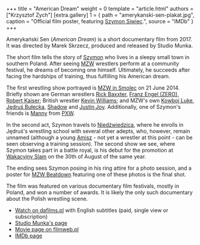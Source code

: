 +++
title = "American Dream"
weight = 0
template = "article.html"
authors = ["Krzysztof Zych"]
[extra.gallery]
1 = { path = "amerykanski-sen-plakat.jpg", caption = "Official film poster, featuring [Szymon Siwiec](@/w/szymon-siwiec.md).", source = "IMDb" }
+++

Amerykański Sen (_American Dream_) is a short documentary film from 2017. It was directed by Marek Skrzecz, produced and released by Studio Munka.

<!-- more -->

The short film tells the story of [Szymon](@/w/szymon-siwiec.md) who lives in a sleepy small town in southern Poland. After seeing [MZW](@/o/mzw.md) wrestlers perform at a community festival, he dreams of becoming one himself. Ultimately, he succeeds after facing the hardships of training, thus fulfilling his American dream.

The first wrestling show portrayed is [MZW in Smolec](@/e/mzw/2014-06-21-mzw-untitled.md) on 21 June 2014. Briefly shown are German wrestlers [Rick Baxxter](@/w/rick-baxxter.md), [Franz Engel (ZERO)](@/w/franz-engel.md), [Robert Kaiser](@/w/robert-kaiser.md); British wrestler [Kevin Williams](@/w/kevin-williams.md); and MZW's own [Kowboj Luke](@/w/red-thunder.md), [Jędruś Bułecka](@/w/jedrus-bulecka.md), [Shadow](@/w/shadow.md) and [Justin Joy](@/w/justin-joy.md). Additionally, one of Szymon's friends is [Manny](@/w/manny.md) from [PXW](@/o/pxw.md).

In the second act, Szymon travels to [Niedźwiedzica][niedzwiedzica-enwiki], where he enrolls in Jędruś's wrestling school with several other adepts, who, however, remain unnamed (although a young [Amisz](@/w/axel-fox.md) - not yet a wrestler at this point - can be seen observing a training session). The second show we see, where Szymon takes part in a battle royal, is his debut for the promotion at [Wakacyjny Slam](@/e/mzw/2014-08-30-mzw-wakacyjny-slam.md) on the 30th of August of the same year.

The ending sees Szymon posing in his ring attire for a photo session, and a poster for [MZW Beatdown](@/e/mzw/2016-05-14-mzw-beatdown.md) featuring one of these photos is the final shot.

The film was featured on various documentary film festivals, mostly in Poland, and won a number of awards. It is likely the only such documentary about the Polish wrestling scene.

* [Watch on dafilms.pl][dafilms] with English subtitles (paid, single view or subscription)
* [Studio Munka's page][studio-munka]
* [Movie page on filmweb.pl][filmweb]
* [IMDb page](https://www.imdb.com/title/tt7969896/)

[niedzwiedzica-enwiki]: https://en.wikipedia.org/wiki/Nied%C5%BAwiedzice,_Wa%C5%82brzych_County
[dafilms]: https://dafilms.pl/film/12807-amerykanski-sen
[studio-munka]: https://www.studiomunka.pl/pierwszy_dokument,12,809,Amerykanski-sen.html
[filmweb]: https://www.filmweb.pl/film/Ameryka%C5%84ski+sen-2016-788233
